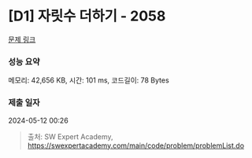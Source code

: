 # [D1] 자릿수 더하기 - 2058 

[문제 링크](https://swexpertacademy.com/main/code/problem/problemDetail.do?contestProbId=AV5QPRjqA10DFAUq) 

### 성능 요약

메모리: 42,656 KB, 시간: 101 ms, 코드길이: 78 Bytes

### 제출 일자

2024-05-12 00:26



> 출처: SW Expert Academy, https://swexpertacademy.com/main/code/problem/problemList.do